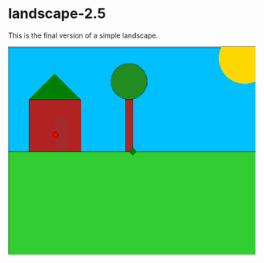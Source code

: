 # landscape-2.5
This is the final version of a simple landscape.

![Landscape](https://github.com/Jaz-Walker/landscape-2.5/blob/master/landscape.PNG)
